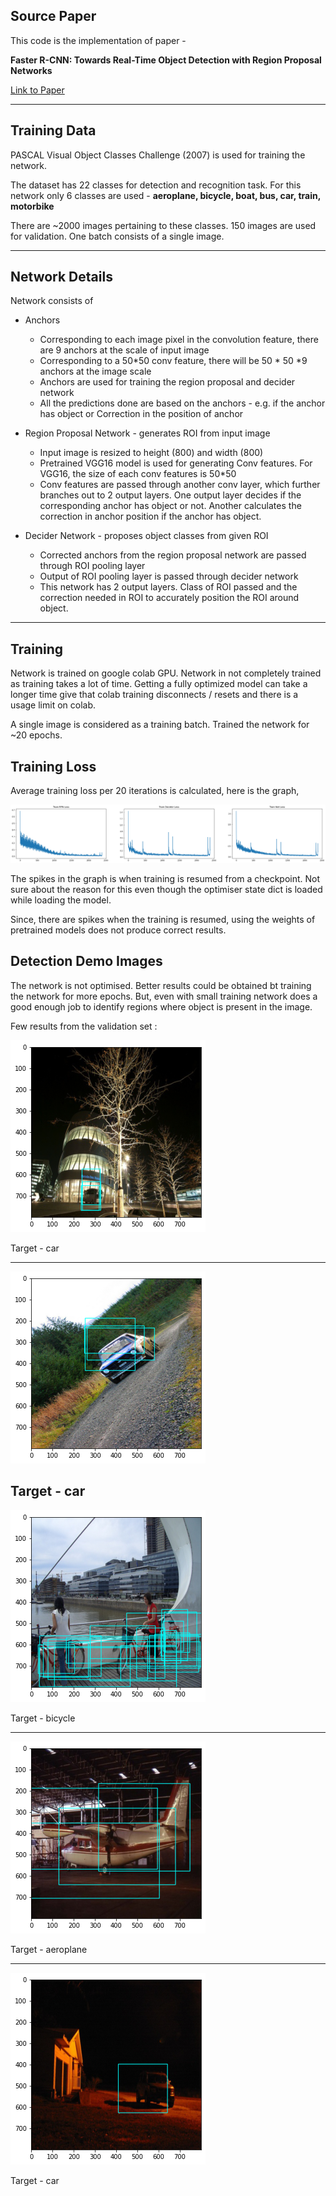 ## Source Paper

This code is the implementation of paper - 

**Faster R-CNN: Towards Real-Time Object Detection with Region Proposal Networks** 

[Link to Paper](https://arxiv.org/abs/1506.01497)

--------
## Training Data

PASCAL Visual Object Classes Challenge (2007) is used for training the network. 

The dataset has 22 classes for detection and recognition task. For this network only 6 classes are used - **aeroplane, bicycle, boat, bus, car, train, motorbike**

There are ~2000 images pertaining to these classes. 150 images are used for validation. One batch consists of a single image. 

--------

## Network Details

Network consists of 
* Anchors 
  * Corresponding to each image pixel in the convolution feature, there are 9 anchors at the scale of input image
  * Corresponding to a 50*50 conv feature, there will be 50 * 50 *9 anchors at the image scale 
  * Anchors are used for training the region proposal and decider network
  * All the predictions done are based on the anchors - e.g. if the anchor has object or Correction in the position of anchor
* Region Proposal Network - generates ROI from input image
  * Input image is resized to height (800) and width (800)
  * Pretrained VGG16 model is used for generating Conv features. For VGG16, the size of each conv features is 50*50 
  * Conv features are passed through another conv layer, which further branches out to 2 output layers. One output layer decides if the corresponding anchor has object or not. Another calculates the correction in anchor position if the anchor has object.

* Decider Network - proposes object classes from given ROI 
  * Corrected anchors from the region proposal network are passed through ROI pooling layer
  * Output of ROI pooling layer is passed through decider network
  * This network has 2 output layers. Class of ROI passed and the correction needed in ROI to accurately position the ROI around object. 



--------

## Training
Network is trained on google colab GPU. Network in not completely trained as training takes a lot of time. Getting a fully optimized model can take a longer time give that colab training disconnects / resets and there is a usage limit on colab. 

A single image is considered as a training batch. Trained the network for ~20 epochs. 


## Training Loss 

Average training loss per 20 iterations is calculated, here is the graph, 

![Training Loss](Images/training_loss.png)

The spikes in the graph is when training is resumed from a checkpoint. Not sure about the reason for this even though the optimiser state dict is loaded while loading the model. 

Since, there are spikes when the training is resumed, using the weights of pretrained models does not produce correct results. 



## Detection Demo Images 

The network is not optimised. Better results could be obtained bt training the network for more epochs. But, even with small training network does a good enough job to identify regions where object is present in the image. 

Few results from the validation set :

![demo_image](Images/car.png)

Target - car

--- 
![demo_image](Images/car3.png)

Target - car
--- 
![demo_image](Images/bicycle.png)


Target - bicycle

--- 
![demo_image](Images/aeroplane.png)

Target - aeroplane

--- 
![demo_image](Images/car_2.png)

Target - car
